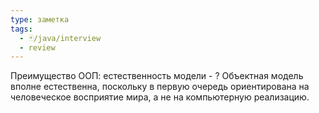```yaml
---
type: заметка
tags:
  - 🃏/java/interview
  - review
---
```

Преимущество ООП: естественность модели -
?
Объектная модель вполне естественна, поскольку в первую очередь ориентирована на человеческое восприятие мира, а не на компьютерную реализацию.